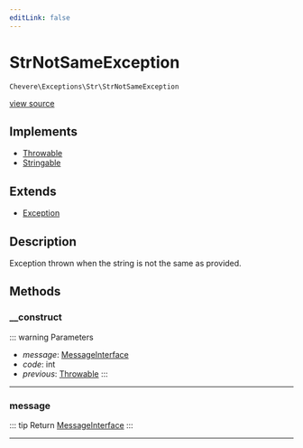 ```yaml
---
editLink: false
---
```


# StrNotSameException

`Chevere\Exceptions\Str\StrNotSameException`

[view source](https://github.com/chevere/chevere/blob/main/src/Chevere/Exceptions/Str/StrNotSameException.php)

## Implements

- [Throwable](https://www.php.net/manual/class.throwable)
- [Stringable](https://www.php.net/manual/class.stringable)

## Extends

- [Exception](../Core/Exception.md)

## Description

Exception thrown when the string is not the same as provided.

## Methods

### __construct

::: warning Parameters
- *message*: [MessageInterface](../../Interfaces/Message/MessageInterface.md)
- *code*: int
- *previous*: [Throwable](https://www.php.net/manual/class.throwable)
:::

---

### message

::: tip Return
[MessageInterface](../../Interfaces/Message/MessageInterface.md)
:::

---
